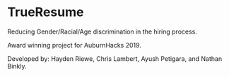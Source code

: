 # TrueResume
Reducing Gender/Racial/Age discrimination in the hiring process.

Award winning project for AuburnHacks 2019.

Developed by: Hayden Riewe, Chris Lambert, Ayush Petigara, and Nathan Binkly.
